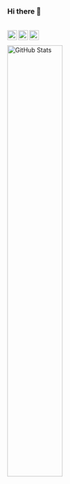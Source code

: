 ### Hi there 👋

<br/>


<a href="https://www.instagram.com/aditya__a__/">
<img align="left" alt="Aditya's Instagram" width="22px" src="https://raw.githubusercontent.com/hussainweb/hussainweb/main/icons/instagram.png" />
</a>
<a href="https://twitter.com/Aditya__A__">
  <img align="left" alt="Aditya's Twitter" width="22px" src="https://raw.githubusercontent.com/peterthehan/peterthehan/master/assets/twitter.svg" />
</a>
<a href="https://www.linkedin.com/in/aditya-ace/">
  <img align="left" alt="Aditya's LinkedIn" width="22px" src="https://raw.githubusercontent.com/peterthehan/peterthehan/master/assets/linkedin.svg" />
</a>
  
<br>
<br/>

<img src="https://github-readme-stats.vercel.app/api?username=Merlin-A&theme=gotham&show_icons=true" alt="GitHub Stats" align="center" width="50%" />
